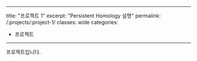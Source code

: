 ---
title: "프로젝트 1"
excerpt: "Persistent Homology 설명"
permalink: /:projects/:project-1/
classes: wide
categories:
 - 프로젝트
 ---

프로젝트입니다.